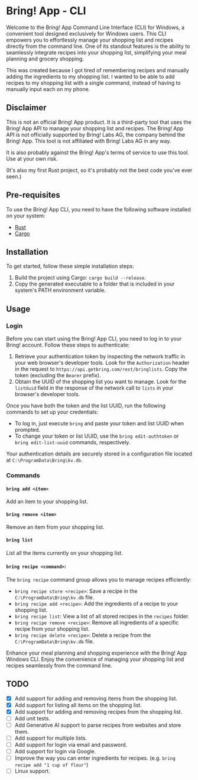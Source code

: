 # Bring! App - CLI

Welcome to the Bring! App Command Line Interface (CLI) for Windows, a convenient tool designed exclusively for Windows
users. This CLI empowers you to effortlessly manage your shopping list and recipes directly from the command line. One
of its standout features is the ability to seamlessly integrate recipes into your shopping list, simplifying your meal
planning and grocery shopping.

This was created because I got tired of remembering recipes and manually adding the ingredients to my shopping list.
I wanted to be able to add recipes to my shopping list with a single command, instead of having to manually input each
on my phone.

## Disclaimer

This is not an official Bring! App product. It is a third-party tool that uses the Bring! App API to manage your
shopping
list and recipes. The Bring! App API is not officially supported by Bring! Labs AG, the company behind the Bring! App.
This tool is not affiliated with Bring! Labs AG in any way.

It is also probably against the Bring! App's terms of service to use this tool. Use at your own risk.

(It's also my first Rust project, so it's probably not the best code you've ever seen.)

## Pre-requisites

To use the Bring! App CLI, you need to have the following software installed on your system:

- [Rust](https://www.rust-lang.org/tools/install)
- [Cargo](https://doc.rust-lang.org/cargo/getting-started/installation.html)

## Installation

To get started, follow these simple installation steps:

1. Build the project using Cargo: `cargo build --release`.
2. Copy the generated executable to a folder that is included in your system's PATH environment variable.

## Usage

### Login

Before you can start using the Bring! App CLI, you need to log in to your Bring! account. Follow these steps to
authenticate:

1. Retrieve your authentication token by inspecting the network traffic in your web browser's developer tools. Look for
   the `Authorization` header in the request to `https://api.getbring.com/rest/bringlists`. Copy the token (excluding
   the `Bearer` prefix).
2. Obtain the UUID of the shopping list you want to manage. Look for the `listUuid` field in the response of the network
   call to `lists` in your browser's developer tools.

Once you have both the token and the list UUID, run the following commands to set up your credentials:

- To log in, just execute `bring` and paste your token and list UUID when prompted.
- To change your token or list UUID, use the `bring edit-authtoken` or `bring edit-list-uuid` commands, respectively.

Your authentication details are securely stored in a configuration file located at `C:\ProgramData\Bring\kv.db`.

### Commands

#### `bring add <item>`

Add an item to your shopping list.

#### `bring remove <item>`

Remove an item from your shopping list.

#### `bring list`

List all the items currently on your shopping list.

#### `bring recipe <command>`:

The `bring recipe` command group allows you to manage recipes efficiently:

- `bring recipe store <recipe>`: Save a recipe in the `C:\ProgramData\Bring\kv.db` file.
- `bring recipe add <recipe>`: Add the ingredients of a recipe to your shopping list.
- `bring recipe list`: View a list of all stored recipes in the `recipes` folder.
- `bring recipe remove <recipe>`: Remove all ingredients of a specific recipe from your shopping list.
- `bring recipe delete <recipe>`: Delete a recipe from the `C:\ProgramData\Bring\kv.db` file.

Enhance your meal planning and shopping experience with the Bring! App Windows CLI.
Enjoy the convenience of managing your shopping list and recipes seamlessly from the command line.

## TODO

- [x] Add support for adding and removing items from the shopping list.
- [x] Add support for listing all items on the shopping list.
- [x] Add support for adding and removing recipes from the shopping list.
- [ ] Add unit tests.
- [ ] Add Generative AI support to parse recipes from websites and store them.
- [ ] Add support for multiple lists.
- [ ] Add support for login via email and password.
- [ ] Add support for login via Google.
- [ ] Improve the way you can enter ingredients for recipes. (e.g. `bring recipe add "1 cup of flour"`)
- [ ] Linux support.